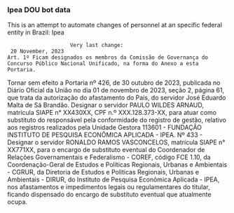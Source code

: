  ### Ipea DOU bot data
 This is an attempt to automate changes of personnel at an specific federal entity in Brazil: Ipea
 
                        Very last change: 
 	 20 November, 2023
	Art. 1º Ficam designados os membros da Comissão de Governança do Concurso Público Nacional Unificado, na forma do Anexo a esta Portaria.
Tornar sem efeito a Portaria nº 426, de 30 outubro de 2023, publicada no Diário Oficial da União no dia 01 de novembro de 2023, seção 2, página 61, que trata da autorização do afastamento do País, do servidor José Eduardo Malta de Sá Brandão.
Designar o servidor PAULO WILDES ARNAUD, matrícula SIAPE n° XX430XX, CPF n.º XXX.128.373-XX, para atuar como substituto do responsável pela conformidade do registro de gestão, relativo aos registros realizados pela Unidade Gestora 113601 - FUNDAÇÃO INSTITUTO DE PESQUISA ECONÔMICA APLICADA - IPEA.
Nº 433 - Designar o servidor RONALDO RAMOS VASCONCELOS, matrícula SIAPE n° XX771XX, para o encargo de substituto eventual do Coordenador de Relações Governamentais e Federalismo - COREF, código FCE 1.10, da Coordenação-Geral de Estudos e Políticas Regionais, Urbanas e Ambientais - CGRUR, da Diretoria de Estudos e Políticas Regionais, Urbanas e Ambientais - DIRUR, do Instituto de Pesquisa Econômica Aplicada - IPEA, nos afastamentos e impedimentos legais ou regulamentares do titular, ficando dispensado do encargo de substituto eventual que atualmente ocupa.
